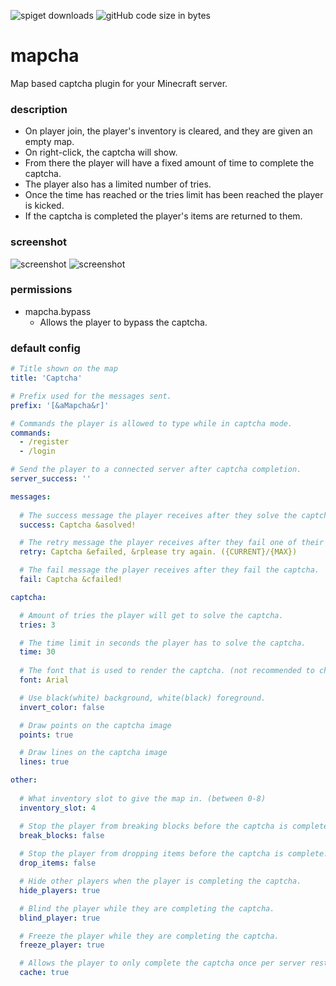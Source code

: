 ![spiget downloads](https://img.shields.io/spiget/downloads/51630)
![gitHub code size in bytes](https://img.shields.io/github/languages/code-size/haq/mapcha)

# mapcha

Map based captcha plugin for your Minecraft server.

### description

- On player join, the player's inventory is cleared, and they are given an empty map.
- On right-click, the captcha will show.
- From there the player will have a fixed amount of time to complete the captcha.
- The player also has a limited number of tries.
- Once the time has reached or the tries limit has been reached the player is kicked.
- If the captcha is completed the player's items are returned to them.

### screenshot

![screenshot](https://user-images.githubusercontent.com/26406334/141121824-4834f3f2-bdbd-4390-b175-5d50c6119f76.png)
![screenshot](https://user-images.githubusercontent.com/26406334/141121799-10fc1365-650a-4506-8189-c6abe7f50605.png)

### permissions

* mapcha.bypass
    * Allows the player to bypass the captcha.

### default config

```yaml
# Title shown on the map
title: 'Captcha'

# Prefix used for the messages sent.
prefix: '[&aMapcha&r]'

# Commands the player is allowed to type while in captcha mode.
commands:
  - /register
  - /login

# Send the player to a connected server after captcha completion.
server_success: ''

messages:
  
  # The success message the player receives after they solve the captcha.
  success: Captcha &asolved!

  # The retry message the player receives after they fail one of their tries.
  retry: Captcha &efailed, &rplease try again. ({CURRENT}/{MAX})

  # The fail message the player receives after they fail the captcha.
  fail: Captcha &cfailed!

captcha:

  # Amount of tries the player will get to solve the captcha.
  tries: 3

  # The time limit in seconds the player has to solve the captcha.
  time: 30
  
  # The font that is used to render the captcha. (not recommended to change)
  font: Arial

  # Use black(white) background, white(black) foreground.
  invert_color: false

  # Draw points on the captcha image
  points: true

  # Draw lines on the captcha image
  lines: true

other:
  
  # What inventory slot to give the map in. (between 0-8)
  inventory_slot: 4

  # Stop the player from breaking blocks before the captcha is complete.
  break_blocks: false
  
  # Stop the player from dropping items before the captcha is complete.
  drop_items: false

  # Hide other players when the player is completing the captcha.
  hide_players: true

  # Blind the player while they are completing the captcha.
  blind_player: true

  # Freeze the player while they are completing the captcha.
  freeze_player: true

  # Allows the player to only complete the captcha once per server restart.
  cache: true
```
